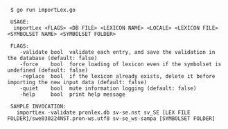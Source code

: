    
   
     $ go run importLex.go 
     
     USAGE:
      importLex <FLAGS> <DB FILE> <LEXICON NAME> <LOCALE> <LEXICON FILE> <SYMBOLSET NAME> <SYMBOLSET FOLDER>
     
     FLAGS:
        -validate bool  validate each entry, and save the validation in the database (default: false)
        -force    bool  force loading of lexicon even if the symbolset is undefined (default: false)
        -replace  bool  if the lexicon already exists, delete it before importing the new input data (default: false)
        -quiet    bool  mute information logging (default: false)
        -help     bool  print help message
     
     SAMPLE INVOCATION:
       importLex -validate pronlex.db sv-se.nst sv_SE [LEX FILE FOLDER]/swe030224NST.pron-ws.utf8 sv-se_ws-sampa [SYMBOLSET FOLDER]
